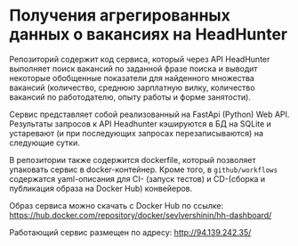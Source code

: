 # Получения агрегированных данных о вакансиях на HeadHunter 
Репозиторий содержит код сервиса, который через API HeadHunter выполняет поиск вакансий по заданной фразе 
поиска и выводит некоторые обобщенные показатели для найденного множества вакансий (количество, среднюю 
зарплатную вилку, количество вакансий по работодателю, опыту работы и форме занятости).

Сервис представляет собой реализованный на FastApi (Python) Web API. Результаты запросов к API Headhunter
кэшируются в БД на SQLite и устаревают (и при последующих запросах перезаписываются) на следующие сутки.

В репозитории также содержится dockerfile, который позволяет упаковать сервис в docker-контейнер.
Кроме того, в ```github/workflows``` содержатся yaml-описания для CI- (запуск тестов) и CD-(сборка и публикация
образа на Docker Hub) конвейеров.

Образ сервиса можно скачать с Docker Hub по ссылке: https://hub.docker.com/repository/docker/sevlvershinin/hh-dashboard/

Работающий сервис размещен по адресу: http://94.139.242.35/


